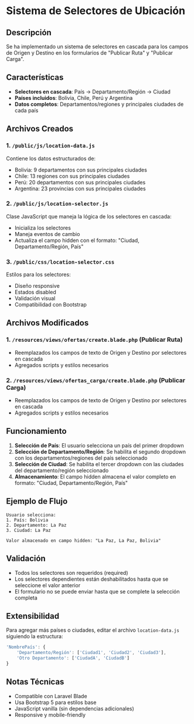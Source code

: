 # Sistema de Selectores de Ubicación

## Descripción
Se ha implementado un sistema de selectores en cascada para los campos de Origen y Destino en los formularios de "Publicar Ruta" y "Publicar Carga".

## Características
- **Selectores en cascada**: País → Departamento/Región → Ciudad
- **Países incluidos**: Bolivia, Chile, Perú y Argentina
- **Datos completos**: Departamentos/regiones y principales ciudades de cada país

## Archivos Creados

### 1. `/public/js/location-data.js`
Contiene los datos estructurados de:
- Bolivia: 9 departamentos con sus principales ciudades
- Chile: 13 regiones con sus principales ciudades
- Perú: 20 departamentos con sus principales ciudades
- Argentina: 23 provincias con sus principales ciudades

### 2. `/public/js/location-selector.js`
Clase JavaScript que maneja la lógica de los selectores en cascada:
- Inicializa los selectores
- Maneja eventos de cambio
- Actualiza el campo hidden con el formato: "Ciudad, Departamento/Región, País"

### 3. `/public/css/location-selector.css`
Estilos para los selectores:
- Diseño responsive
- Estados disabled
- Validación visual
- Compatibilidad con Bootstrap

## Archivos Modificados

### 1. `/resources/views/ofertas/create.blade.php` (Publicar Ruta)
- Reemplazados los campos de texto de Origen y Destino por selectores en cascada
- Agregados scripts y estilos necesarios

### 2. `/resources/views/ofertas_carga/create.blade.php` (Publicar Carga)
- Reemplazados los campos de texto de Origen y Destino por selectores en cascada
- Agregados scripts y estilos necesarios

## Funcionamiento

1. **Selección de País**: El usuario selecciona un país del primer dropdown
2. **Selección de Departamento/Región**: Se habilita el segundo dropdown con los departamentos/regiones del país seleccionado
3. **Selección de Ciudad**: Se habilita el tercer dropdown con las ciudades del departamento/región seleccionado
4. **Almacenamiento**: El campo hidden almacena el valor completo en formato: "Ciudad, Departamento/Región, País"

## Ejemplo de Flujo

```
Usuario selecciona:
1. País: Bolivia
2. Departamento: La Paz
3. Ciudad: La Paz

Valor almacenado en campo hidden: "La Paz, La Paz, Bolivia"
```

## Validación
- Todos los selectores son requeridos (required)
- Los selectores dependientes están deshabilitados hasta que se seleccione el valor anterior
- El formulario no se puede enviar hasta que se complete la selección completa

## Extensibilidad

Para agregar más países o ciudades, editar el archivo `location-data.js` siguiendo la estructura:

```javascript
'NombrePaís': {
    'Departamento/Región': ['Ciudad1', 'Ciudad2', 'Ciudad3'],
    'Otro Departamento': ['CiudadA', 'CiudadB']
}
```

## Notas Técnicas
- Compatible con Laravel Blade
- Usa Bootstrap 5 para estilos base
- JavaScript vanilla (sin dependencias adicionales)
- Responsive y mobile-friendly
